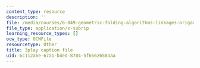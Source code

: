 ```yaml
---
content_type: resource
description: ''
file: /media/courses/6-849-geometric-folding-algorithms-linkages-origami-polyhedra-fall-2012/6c112a6e67a1b4ed87045f6562658aaa_6-Zh8U1RRK4.srt
file_type: application/x-subrip
learning_resource_types: []
ocw_type: OCWFile
resourcetype: Other
title: 3play caption file
uid: 6c112a6e-67a1-b4ed-8704-5f6562658aaa
---
```

